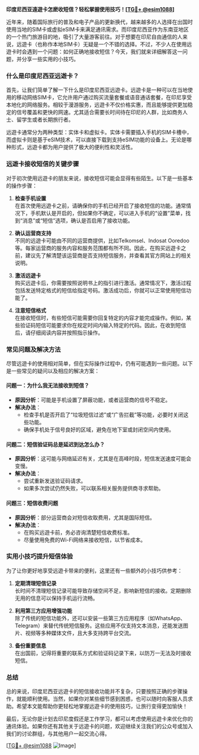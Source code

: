 **印度尼西亚遠遊卡怎麽收短信？轻松掌握使用技巧！[[TG💪+ @esim1088](https://t.me/s/esim1088)]**

近年来，随着国际旅行的普及和电子产品的更新换代，越来越多的人选择在出国时使用当地的SIM卡或虚拟eSIM卡来满足通讯需求。而印度尼西亚作为东南亚地区的一个热门旅游目的地，吸引了大量游客前往。对于想要在印尼自由通信的人来说，远遊卡（也称作本地SIM卡）无疑是一个不错的选择。不过，不少人在使用远遊卡时会遇到一个问题：如何正确地接收短信？今天，我们就来详细解答这一问题，并分享一些实用的小技巧。

### **什么是印度尼西亚远遊卡？**

首先，让我们简单了解一下什么是印度尼西亚远遊卡。远遊卡是一种可以在当地使用的移动网络SIM卡，它允许用户通过购买流量套餐或语音通话套餐，在印尼享受本地化的网络服务。相较于漫游服务，远遊卡不仅价格实惠，而且能够提供更加稳定的信号覆盖和更快的网速。尤其适合需要长时间待在印尼的人群，比如商务人士、留学生或者长期旅行者。

远遊卡通常分为两种类型：实体卡和虚拟卡。实体卡需要插入手机的SIM卡槽中，而虚拟卡则是基于eSIM技术，可以直接下载到支持eSIM功能的设备上。无论是哪种形式，远遊卡都为用户提供了极大的便利性和灵活性。

### **远遊卡接收短信的关键步骤**

对于初次使用远遊卡的朋友来说，接收短信可能会显得有些陌生。以下是一些基本的操作步骤：

1. **检查手机设置**  
   在首次使用远遊卡之前，请确保你的手机已经开启了接收短信的功能。通常情况下，手机默认是开启的，但如果你不确定，可以进入手机的“设置”菜单，找到“消息”或“短信”选项，确认是否启用了接收功能。

2. **确认运营商支持**  
   不同的远遊卡可能由不同的运营商提供，比如Telkomsel、Indosat Ooredoo等。每家运营商的服务内容和服务范围都有所不同。因此，在购买远遊卡之前，建议先了解清楚该运营商是否支持短信服务，并查看其官方网站上的相关说明。

3. **激活远遊卡**  
   购买远遊卡后，你需要按照说明书上的指引进行激活。通常情况下，激活过程包括发送特定格式的短信给指定号码。激活成功后，你就可以正常使用短信功能了。

4. **注意短信格式**  
   在接收短信时，有些短信可能需要你回复特定的内容才能完成操作。例如，某些验证码短信可能要求你在规定时间内输入特定的代码。因此，在收到短信后，请仔细阅读内容并按照指示操作。

### **常见问题及解决方法**

尽管远遊卡的使用相对简单，但在实际操作过程中，仍有可能遇到一些问题。以下是一些常见的疑问以及相应的解决方案：

#### **问题一：为什么我无法接收到短信？**
- **原因分析**：可能是手机设置了屏蔽功能，或者运营商的信号不稳定。
- **解决办法**：
  - 检查手机是否开启了“垃圾短信过滤”或“广告拦截”等功能，必要时关闭这些功能。
  - 确保手机处于信号良好的区域，避免在地下室或封闭空间内使用。

#### **问题二：短信验证码总是延迟到达怎么办？**
- **原因分析**：这可能与网络延迟有关，尤其是在高峰时段，短信发送速度可能会变慢。
- **解决办法**：
  - 尝试重新发送验证码请求。
  - 如果多次尝试仍然失败，可以联系相关服务提供商寻求帮助。

#### **问题三：短信收费问题**
- **原因分析**：部分运营商会对短信收取费用，尤其是国际短信。
- **解决办法**：
  - 在购买远遊卡前，务必咨询清楚短信收费标准。
  - 尽量使用免费的Wi-Fi网络来接收短信，以节省成本。

### **实用小技巧提升短信体验**

为了让你更好地享受远遊卡带来的便利，这里还有一些额外的小技巧供参考：

1. **定期清理短信记录**  
   长时间不清理短信记录可能导致存储空间不足，影响新短信的接收。定期删除无用的信息可以保持手机运行流畅。

2. **利用第三方应用增强功能**  
   除了传统的短信功能外，还可以安装一些第三方应用程序（如WhatsApp、Telegram）来替代传统短信服务。这些应用不仅支持文本消息，还能发送图片、视频等多种媒体文件，且大多支持跨平台交流。

3. **备份重要信息**  
   在出国前，记得将重要的联系方式和验证码记录下来，以防万一无法及时接收短信。

### **总结**

总的来说，印度尼西亚远遊卡的短信接收功能并不复杂，只要按照正确的步骤操作，就能顺利使用。当然，如果你对某些细节感到困惑，也可以随时向客服人员求助。希望本文能帮助你更轻松地掌握远遊卡的使用技巧，让旅行变得更加愉快！

最后，无论你是计划去印尼度假还是工作学习，都可以考虑使用远遊卡来优化你的通讯体验。如果你还有其他关于远遊卡的问题，欢迎继续关注我们的公众号或加入我们的讨论群组，与其他用户一起交流心得。

[[TG💪+ @esim1088](https://t.me/s/esim1088) ![Image](https://i.postimg.cc/4NQfJmqS/Snipaste-2025-05-13-00-14-12.png)]
